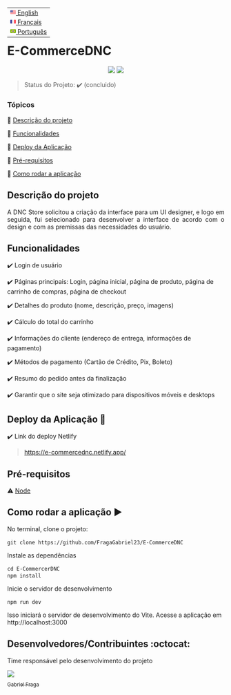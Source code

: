 <table align="right">
 <tr><td><a href="README_en.md"><img src="readme_img/us-flag.png" height="13"> English</a></td></tr>
 <tr><td><a href="README_fr.md"><img src="readme_img/fr-flag.png" height="13"> Français</a></td></tr>
 <tr><td><a href="README.md"><img src="readme_img/br-flag.png" height="13"> Português</a></td></tr>
</table>

<h1>E-CommerceDNC</h1> 

<p align="center">
  <img src="https://img.shields.io/static/v1?label=Netlify&message=deploy&color=blue&style=for-the-badge&logo=netlify"/>
  <img src="http://img.shields.io/static/v1?label=STATUS&message=CONCLUIDO&color=GREEN&style=for-the-badge"/>
</p>

> Status do Projeto: :heavy_check_mark: (concluido)

### Tópicos 

:small_blue_diamond: [Descrição do projeto](#descrição-do-projeto)

:small_blue_diamond: [Funcionalidades](#funcionalidades)

:small_blue_diamond: [Deploy da Aplicação](#deploy-da-aplicação-dash)

:small_blue_diamond: [Pré-requisitos](#pré-requisitos)

:small_blue_diamond: [Como rodar a aplicação](#como-rodar-a-aplicação-arrow_forward)

## Descrição do projeto

<p align="justify">
A DNC Store solicitou a criação da interface para um UI designer, e logo em seguida, fui selecionado para desenvolver a interface de acordo com o design e com as premissas das necessidades do usuário.
</p>

## Funcionalidades

:heavy_check_mark: Login de usuário

:heavy_check_mark: Páginas principais: Login, página inicial, página de produto, página de carrinho de compras, página de checkout

:heavy_check_mark: Detalhes do produto (nome, descrição, preço, imagens)

:heavy_check_mark: Cálculo do total do carrinho

:heavy_check_mark: Informações do cliente (endereço de entrega, informações de pagamento)

:heavy_check_mark: Métodos de pagamento (Cartão de Crédito, Pix, Boleto)

:heavy_check_mark: Resumo do pedido antes da finalização

:heavy_check_mark: Garantir que o site seja otimizado para dispositivos móveis e desktops

## Deploy da Aplicação :dash:

:heavy_check_mark: Link do deploy Netlify 
> https://e-commercednc.netlify.app/

## Pré-requisitos

:warning: [Node](https://nodejs.org/en/download/)

## Como rodar a aplicação :arrow_forward:

No terminal, clone o projeto: 

```
git clone https://github.com/FragaGabriel23/E-CommerceDNC
```

Instale as dependências

```
cd E-CommercerDNC
npm install
```

Inicie o servidor de desenvolvimento

```
npm run dev
```
Isso iniciará o servidor de desenvolvimento do Vite. Acesse a aplicação em http://localhost:3000

## Desenvolvedores/Contribuintes :octocat:

Time responsável pelo desenvolvimento do projeto

[<img src="https://avatars.githubusercontent.com/u/122870445?v=4" width=115><br><sub>Gabriel Fraga</sub>](https://github.com/FragaGabriel23) 